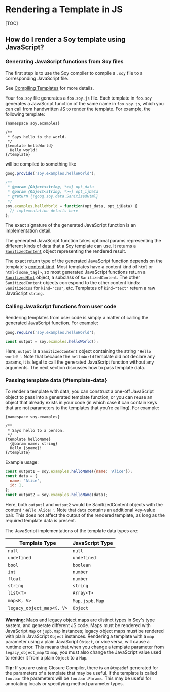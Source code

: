 # Rendering a Template in JS

[TOC]

## How do I render a Soy template using JavaScript?

### Generating JavaScript functions from Soy files

The first step is to use the Soy compiler to compile a `.soy` file to a
corresponding JavaScript file.

See [Compiling Templates](dir.md) for more details.

Your `foo.soy` file generates a `foo.soy.js` file. Each template in `foo.soy`
generates a JavaScript function of the same name in `foo.soy.js`, which you can
call from handwritten JS to render the template. For example, the following
template:

```soy
{namespace soy.examples}

/**
 * Says hello to the world.
 */
{template helloWorld}
  Hello world!
{/template}
```

will be compiled to something like

```js
goog.provide('soy.examples.helloWorld');

/**
 * @param {Object<string, *>=} opt_data
 * @param {Object<string, *>=} opt_ijData
 * @return {!goog.soy.data.SanitizedHtml}
 */
soy.examples.helloWorld = function(opt_data, opt_ijData) {
  // implementation details here
};
```

The exact signature of the generated JavaScript function is an implementation
detail.

The generated JavaScript function takes optional params representing the
different kinds of data that a Soy template can use. It returns a
[`SanitizedContent`][sanitized-content] object representing the rendered result.

The exact return type of the generated JavaScript function depends on the
template's [content kind](security#content_kinds). Most templates have a content
kind of `html` or `html<[some_tag]>`, so most generated JavaScript functions
return a [`SanitizedHtml`][sanitized-html] object, a subclass of
`SanitizedContent`. The other `SanitizedContent` objects correspond to the other
content kinds: `SanitizedCss` for `kind="css"`, etc. Templates of `kind="text"`
return a raw JavaScript `string`.

### Calling JavaScript functions from user code

Rendering templates from user code is simply a matter of calling the generated
JavaScript function. For example:

```js
goog.require('soy.examples.helloWorld');

const output = soy.examples.helloWorld();
```

Here, `output` is a `SanitizedContent` object containing the string `'Hello
world!'`. Note that because the `helloWorld` template did not declare any
params, it is legal to call the generated JavaScript function without any
arguments. The next section discusses how to pass template data.

### Passing template data {#template-data}

To render a template with data, you can construct a one-off JavaScript object to
pass into a generated template function, or you can reuse an object that already
exists in your code (in which case it can contain keys that are not parameters
to the templates that you're calling). For example:

```soy
{namespace soy.examples}

/**
 * Says hello to a person.
 */
{template helloName}
  {@param name: string}
  Hello {$name}!
{/template}
```

Example usage:

```js
const output1 = soy.examples.helloName({name: 'Alice'});
const data = {
  name: 'Alice',
  id: 1,
};
const output2 = soy.examples.helloName(data);
```

Here, both `output1` and `output2` would be SanitizedContent objects with the
content `'Hello Alice!'`. Note that `data` contains an additional key-value
pair. This does not affect the output of the rendered template, as long as the
required template data is present.

The JavaScript implementations of the template data types are:

Template Type             | JavaScript Type
------------------------- | -----------------
`null`                    | `null`
`undefined`               | `undefined`
`bool`                    | `boolean`
`int`                     | `number`
`float`                   | `number`
`string`                  | `string`
`list<T>`                 | `Array<T>`
`map<K, V>`               | `Map`, `jspb.Map`
`legacy_object_map<K, V>` | `Object`

**Warning:** [Maps](../reference/types#map) and
[legacy object maps](../reference/types#legacy_object_map) are distinct types in
Soy's type system, and generate different JS code. Maps must be rendered with
JavaScript `Map` or `jspb.Map` instances; legacy object maps must be rendered
with plain JavaScript `Object` instances. Rendering a template with a `map`
parameter using a plain JavaScript `Object`, or vice versa, will cause a runtime
error. This means that when you change a template parameter from
`legacy_object_map` to `map`, you must also change the JavaScript value used to
render it from a plain `Object` to a `Map`.

**Tip:** If you are using Closure Compiler, there is an `@typedef` generated for
the parameters of a template that may be useful. If the template is called
`foo.bar` the parameters will be `foo.bar.Params`. This may be useful for
annotating locals or specifying method parameter types.

<!-- References -->

[sanitized-content]: https://github.com/google/closure-library/blob/master/closure/goog/soy/data.js
[sanitized-html]: https://github.com/google/closure-library/blob/master/closure/goog/soy/data.js
